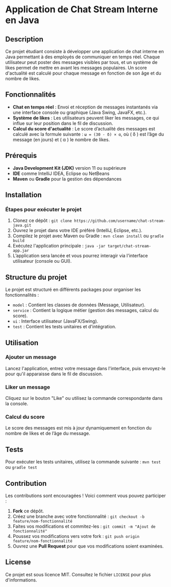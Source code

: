 # Application de Chat Stream Interne en Java
## Description
Ce projet étudiant consiste à développer une application de chat interne en Java permettant à des employés de communiquer en temps réel. Chaque utilisateur peut poster des messages visibles par tous, et un système de likes permet de mettre en avant les messages populaires. Un score d'actualité est calculé pour chaque message en fonction de son âge et du nombre de likes.

## Fonctionnalités
- **Chat en temps réel** : Envoi et réception de messages instantanés via une interface console ou graphique (Java Swing, JavaFX, etc.). 
- **Système de likes** : Les utilisateurs peuvent liker les messages, ce qui influe sur leur position dans le fil de discussion. 
- **Calcul du score d'actualité** : Le score d’actualité des messages est calculé avec la formule suivante : `ω = (30 - δ) × α`, où \( δ \) est l’âge du message (en jours) et \( α \) le nombre de likes.

## Prérequis
- **Java Development Kit (JDK)** version 11 ou supérieure 
- **IDE** comme IntelliJ IDEA, Eclipse ou NetBeans 
- **Maven** ou **Gradle** pour la gestion des dépendances

## Installation
### Étapes pour exécuter le projet
1. Clonez ce dépôt : `git clone https://github.com/username/chat-stream-java.git` 
2. Ouvrez le projet dans votre IDE préféré (IntelliJ, Eclipse, etc.). 
3. Compilez le projet avec Maven ou Gradle : `mvn clean install` ou `gradle build` 
4. Exécutez l'application principale : `java -jar target/chat-stream-app.jar` 
5. L’application sera lancée et vous pourrez interagir via l'interface utilisateur (console ou GUI).

## Structure du projet
Le projet est structuré en différents packages pour organiser les fonctionnalités :
- `model` : Contient les classes de données (Message, Utilisateur). 
- `service` : Contient la logique métier (gestion des messages, calcul du score). 
- `ui` : Interface utilisateur (JavaFX/Swing). 
- `test` : Contient les tests unitaires et d'intégration.

## Utilisation
### Ajouter un message
Lancez l'application, entrez votre message dans l'interface, puis envoyez-le pour qu'il apparaisse dans le fil de discussion.

### Liker un message
Cliquez sur le bouton "Like" ou utilisez la commande correspondante dans la console.

### Calcul du score
Le score des messages est mis à jour dynamiquement en fonction du nombre de likes et de l’âge du message.

## Tests
Pour exécuter les tests unitaires, utilisez la commande suivante : `mvn test` ou `gradle test`

## Contribution
Les contributions sont encouragées ! Voici comment vous pouvez participer :
1. **Fork** ce dépôt. 
2. Créez une branche avec votre fonctionnalité : `git checkout -b feature/nom-fonctionnalité` 
3. Faites vos modifications et commitez-les : `git commit -m "Ajout de fonctionnalité"` 
4. Poussez vos modifications vers votre fork : `git push origin feature/nom-fonctionnalité` 
5. Ouvrez une **Pull Request** pour que vos modifications soient examinées.

## License
Ce projet est sous licence MIT. Consultez le fichier `LICENSE` pour plus d'informations.
